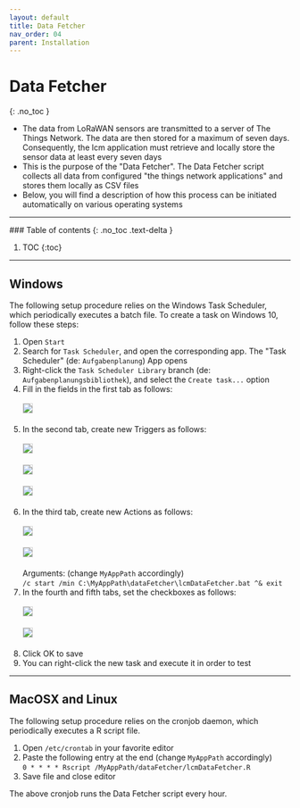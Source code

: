 ```yaml
---
layout: default
title: Data Fetcher
nav_order: 04
parent: Installation
---
```

# Data Fetcher
{: .no_toc }
- The data from LoRaWAN sensors are transmitted to a server of The Things Network. The data are then stored for a maximum of seven days. Consequently, the lcm application must retrieve and locally store the sensor data at least every seven days
- This is the purpose of the "Data Fetcher". The Data Fetcher script collects all data from configured "the things network applications" and stores them locally as CSV files
- Below, you will find a description of how this process can be initiated automatically on various operating systems

<hr>
### Table of contents
{: .no_toc .text-delta }

1. TOC
{:toc}

<hr>

## Windows
The following setup procedure relies on the Windows Task Scheduler, which periodically executes a batch file.
To create a task on Windows 10, follow these steps:

1. Open `Start`
1. Search for `Task Scheduler`, and open the corresponding app. The "Task Scheduler" (de: `Aufgabenplanung`) App opens
1. Right-click the `Task Scheduler Library` branch (de: `Aufgabenplanungsbibliothek`), and select the `Create task...` option
1. Fill in the fields in the first tab as follows:<br><br>
   <img src="https://raw.githubusercontent.com/hslu-ige-laes/lcm/master/docs/assets/images/installationDataFetcher_01.PNG" style="border:1px solid lightgrey"/><br><br>
1. In the second tab, create new Triggers as follows:<br><br>
   <img src="https://raw.githubusercontent.com/hslu-ige-laes/lcm/master/docs/assets/images/installationDataFetcher_02.PNG" style="border:1px solid lightgrey"/><br><br>
   <img src="https://raw.githubusercontent.com/hslu-ige-laes/lcm/master/docs/assets/images/installationDataFetcher_03.PNG" style="border:1px solid lightgrey"/><br><br>
   <img src="https://raw.githubusercontent.com/hslu-ige-laes/lcm/master/docs/assets/images/installationDataFetcher_04.PNG" style="border:1px solid lightgrey"/><br><br>
1. In the third tab, create new Actions as follows:<br><br>
   <img src="https://raw.githubusercontent.com/hslu-ige-laes/lcm/master/docs/assets/images/installationDataFetcher_05.PNG" style="border:1px solid lightgrey"/><br><br>
   <img src="https://raw.githubusercontent.com/hslu-ige-laes/lcm/master/docs/assets/images/installationDataFetcher_06.PNG" style="border:1px solid lightgrey"/><br><br>
   Arguments: (change `MyAppPath` accordingly)<br>
   `/c start /min C:\MyAppPath\dataFetcher\lcmDataFetcher.bat ^& exit`<br>
1. In the fourth and fifth tabs, set the checkboxes as follows:<br><br>
   <img src="https://raw.githubusercontent.com/hslu-ige-laes/lcm/master/docs/assets/images/installationDataFetcher_07.PNG" style="border:1px solid lightgrey"/><br><br>
   <img src="https://raw.githubusercontent.com/hslu-ige-laes/lcm/master/docs/assets/images/installationDataFetcher_08.PNG" style="border:1px solid lightgrey"/><br><br>
1. Click OK to save
1. You can right-click the new task and execute it in order to test

<hr>

## MacOSX and Linux
The following setup procedure relies on the cronjob daemon, which periodically executes a R script file.

1. Open `/etc/crontab` in your favorite editor
1. Paste the following entry at the end (change `MyAppPath` accordingly)<br>
   `0 * * * * Rscript /MyAppPath/dataFetcher/lcmDataFetcher.R`
1. Save file and close editor

The above cronjob runs the Data Fetcher script every hour.

